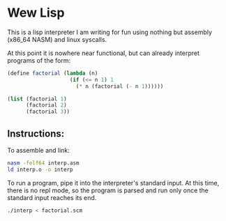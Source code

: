 # Wew Lisp

This is a lisp interpreter I am writing for fun using nothing but assembly (x86_64 NASM) and linux syscalls.

At this point it is nowhere near functional, but can already interpret programs of the form:

```scheme
(define factorial (lambda (n) 
                    (if (<= n 1) 1
                      (* n (factorial (- n 1))))))

(list (factorial 1)
      (factorial 2)
      (factorial 3))

```

## Instructions:

To assemble and link:
```bash
nasm -felf64 interp.asm
ld interp.o -o interp
```
To run a program, pipe it into the interpreter's standard input. At this time, there is no repl mode, so the program is parsed and run only once the standard input reaches its end.

```bash
./interp < factorial.scm
```

